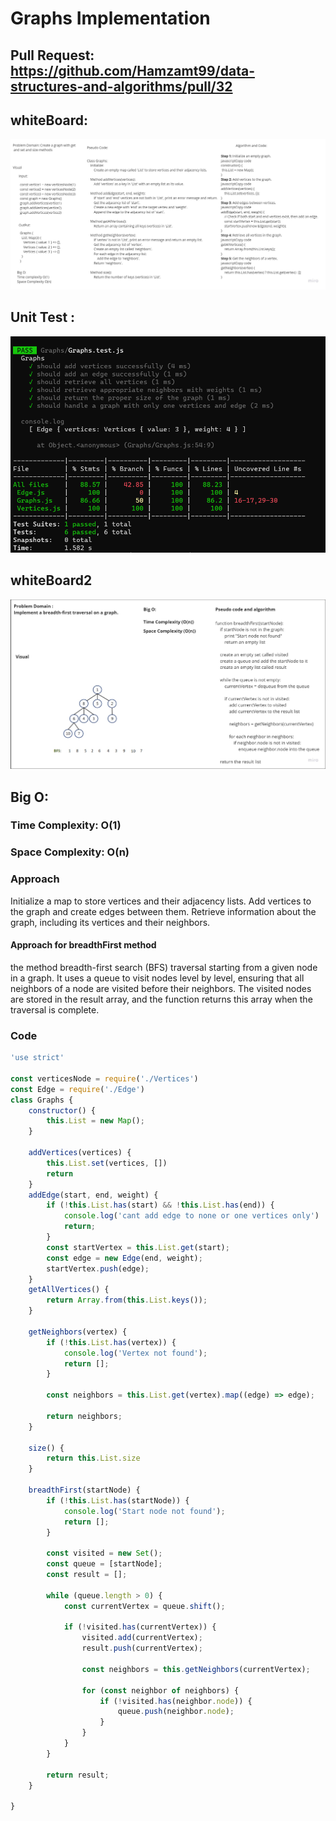 # Graphs Implementation

## Pull Request: https://github.com/Hamzamt99/data-structures-and-algorithms/pull/32

## whiteBoard:
![whiteboard](./assets/whiteboard.jpg)

## Unit Test : 
![UnitTest](./assets/graphs.png)


## whiteBoard2
![whiteboard](./assets/whiteboard2.jpg)

## Big O:
### Time Complexity: O(1) 

### Space Complexity: O(n) 

### Approach
Initialize a map to store vertices and their adjacency lists.
Add vertices to the graph and create edges between them.
Retrieve information about the graph, including its vertices and their neighbors.


#### Approach for breadthFirst method
the method breadth-first search (BFS) traversal starting from a given node in a graph. It uses a queue to visit nodes level by level, ensuring that all neighbors of a node are visited before their neighbors. The visited nodes are stored in the result array, and the function returns this array when the traversal is complete.

### Code
```javascript
'use strict'

const verticesNode = require('./Vertices')
const Edge = require('./Edge')
class Graphs {
    constructor() {
        this.List = new Map();
    }

    addVertices(vertices) {
        this.List.set(vertices, [])
        return
    }
    addEdge(start, end, weight) {
        if (!this.List.has(start) && !this.List.has(end)) {
            console.log('cant add edge to none or one vertices only')
            return;
        }
        const startVertex = this.List.get(start);
        const edge = new Edge(end, weight);
        startVertex.push(edge);
    }
    getAllVertices() {
        return Array.from(this.List.keys());
    }

    getNeighbors(vertex) {
        if (!this.List.has(vertex)) {
            console.log('Vertex not found');
            return [];
        }

        const neighbors = this.List.get(vertex).map((edge) => edge);

        return neighbors;
    }

    size() {
        return this.List.size
    }
    
    breadthFirst(startNode) {
        if (!this.List.has(startNode)) {
            console.log('Start node not found');
            return [];
        }

        const visited = new Set();
        const queue = [startNode];
        const result = [];

        while (queue.length > 0) {
            const currentVertex = queue.shift();

            if (!visited.has(currentVertex)) {
                visited.add(currentVertex);
                result.push(currentVertex);

                const neighbors = this.getNeighbors(currentVertex);

                for (const neighbor of neighbors) {
                    if (!visited.has(neighbor.node)) {
                        queue.push(neighbor.node);
                    }
                }
            }
        }

        return result;
    }

}

